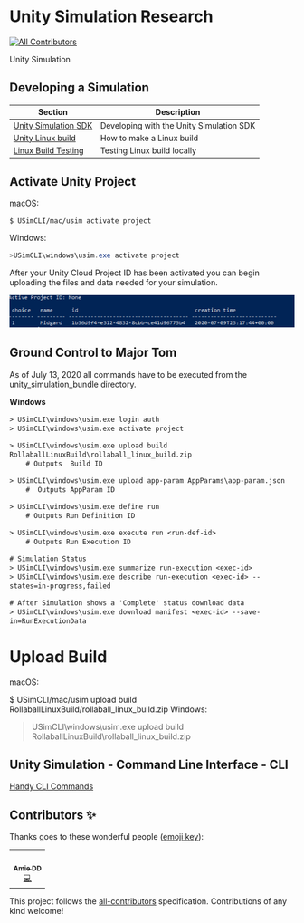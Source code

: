 # Unity Simulation Research
<!-- ALL-CONTRIBUTORS-BADGE:START - Do not remove or modify this section -->
[![All Contributors](https://img.shields.io/badge/all_contributors-1-orange.svg?style=flat-square)](#contributors-)
<!-- ALL-CONTRIBUTORS-BADGE:END -->
Unity Simulation

## Developing a Simulation
| Section | Description |
|---|---|
|[Unity Simulation SDK](doc/integrate.md) | Developing with the Unity Simulation SDK|
|[Unity Linux build](doc/build.md) | How to make a Linux build|
|[Linux Build Testing](doc/testing.md) | Testing Linux build locally|

## Activate Unity Project

macOS: 
``` terminal
$ USimCLI/mac/usim activate project
```

Windows: 
``` powershell
>USimCLI\windows\usim.exe activate project
```
After your Unity Cloud Project ID has been activated you can begin uploading the files and data needed for your simulation.

![](Images/Unity_Activate_Project.png)

## Ground Control to Major Tom

As of July 13, 2020 all commands have to be executed from the unity_simulation_bundle directory.

**Windows**
```
> USimCLI\windows\usim.exe login auth
> USimCLI\windows\usim.exe activate project
```
```
> USimCLI\windows\usim.exe upload build RollaballLinuxBuild\rollaball_linux_build.zip
    # Outputs  Build ID
```
```
> USimCLI\windows\usim.exe upload app-param AppParams\app-param.json
    #  Outputs AppParam ID
```
```
> USimCLI\windows\usim.exe define run
    # Outputs Run Definition ID
```
```
> USimCLI\windows\usim.exe execute run <run-def-id>
    # Outputs Run Execution ID
```
```
# Simulation Status
> USimCLI\windows\usim.exe summarize run-execution <exec-id>
> USimCLI\windows\usim.exe describe run-execution <exec-id> --states=in-progress,failed
```
```
# After Simulation shows a 'Complete' status download data
> USimCLI\windows\usim.exe download manifest <exec-id> --save-in=RunExecutionData
 ```
 
# Upload Build

macOS:

$ USimCLI/mac/usim upload build RollaballLinuxBuild/rollaball_linux_build.zip
Windows:

> USimCLI\windows\usim.exe upload build RollaballLinuxBuild\rollaball_linux_build.zip

## Unity Simulation - Command Line Interface - CLI
[Handy CLI Commands](https://github.com/Unity-Technologies/Unity-Simulation-Docs/blob/master/doc/cli.md?elqTrackId=58b91bdfd2b94d04bf96c374934bfa21&elqaid=2799&elqat=2)

## Contributors ✨

Thanks goes to these wonderful people ([emoji key](https://allcontributors.org/docs/en/emoji-key)):

<!-- ALL-CONTRIBUTORS-LIST:START - Do not remove or modify this section -->
<!-- prettier-ignore-start -->
<!-- markdownlint-disable -->
<table>
  <tr>
    <td align="center"><a href="http://www.amiedd.com"><img src="https://avatars3.githubusercontent.com/u/7669428?v=4" width="100px;" alt=""/><br /><sub><b>Amie DD</b></sub></a><br /><a href="https://github.com/AmieDD/Unity-Simulation-Research/commits?author=AmieDD" title="Code">💻</a></td>
  </tr>
</table>

<!-- markdownlint-enable -->
<!-- prettier-ignore-end -->
<!-- ALL-CONTRIBUTORS-LIST:END -->

This project follows the [all-contributors](https://github.com/all-contributors/all-contributors) specification. Contributions of any kind welcome!
